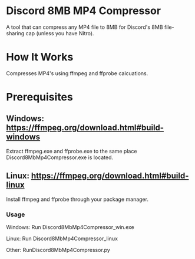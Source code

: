 # Discord 8MB MP4 Compressor
A tool that can compress any MP4 file to 8MB for Discord's 8MB file-sharing cap (unless you have Nitro).

# How It Works
Compresses MP4's using ffmpeg and ffprobe calcuations.

# Prerequisites
## Windows: https://ffmpeg.org/download.html#build-windows

Extract ffmpeg.exe and ffprobe.exe to the same place Discord8MbMp4Compressor.exe is located.

## Linux: https://ffmpeg.org/download.html#build-linux

Install ffmpeg and ffprobe through your package manager.

### Usage
Windows: Run Discord8MbMp4Compressor_win.exe

Linux: Run Discord8MbMp4Compressor_linux

Other: RunDiscord8MbMp4Compressor.py

